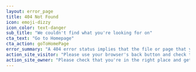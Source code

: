 ```yaml
---
layout: error_page
title: 404 Not Found
icon: emoji-dizzy
icon_color: text-danger
sub_title: "We couldn't find what you're looking for on"
cta_text: "Go to Homepage"
cta_action: goToHomePage
error_summary: "A 404 error status implies that the file or page that you're looking for could not be found."
action_site_visitor: "Please use your browser's back button and check that you're in the right place. If you need immediate assistance, please send us an email instead."
action_site_owner: "Please check that you're in the right place and get in touch with your website provider if you believe this to be an error."
---
```

